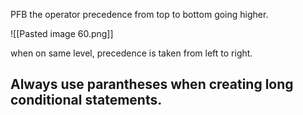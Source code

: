 PFB the operator precedence from top to bottom going higher.

![[Pasted image 60.png]]

when on same level, precedence is taken from left to right.

## Always use parantheses when creating long conditional statements.